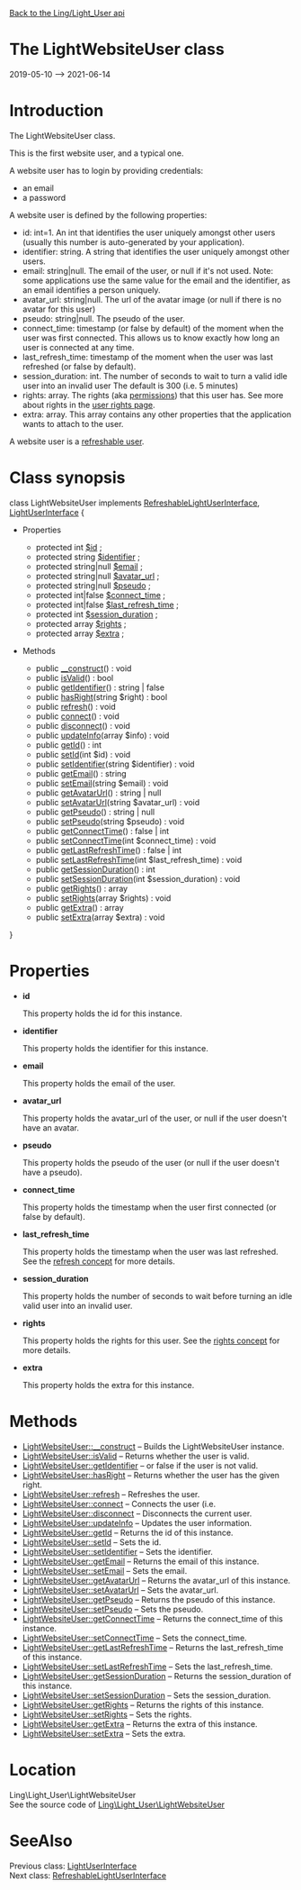 [Back to the Ling/Light_User api](https://github.com/lingtalfi/Light_User/blob/master/doc/api/Ling/Light_User.md)



The LightWebsiteUser class
================
2019-05-10 --> 2021-06-14






Introduction
============

The LightWebsiteUser class.

This is the first website user, and a typical one.

A website user has to login by providing credentials:
- an email
- a password

A website user is defined by the following properties:

- id: int=1. An int that identifies the user uniquely amongst other users (usually this number is auto-generated by your application).
- identifier: string. A string that identifies the user uniquely amongst other users.
- email: string|null. The email of the user, or null if it's not used.
         Note: some applications use the same value for the email and the identifier, as an email
         identifies a person uniquely.
- avatar_url: string|null. The url of the avatar image (or null if there is no avatar for this user)
- pseudo: string|null. The pseudo of the user.
- connect_time: timestamp (or false by default) of the moment when the user was first connected.
             This allows us to know exactly how long an user is connected at any time.
- last_refresh_time: timestamp of the moment when the user was last refreshed (or false by default).
- session_duration: int. The number of seconds to wait to turn a valid idle user into an invalid user
             The default is 300 (i.e. 5 minutes)
- rights: array. The rights (aka [permissions](https://github.com/lingtalfi/Light_User/blob/master/doc/pages/permission-conception-notes.md)) that this user has. See more about rights in the [user rights page](https://github.com/lingtalfi/Light_User/blob/master/doc/pages/conception.md#its-all-about-rights).
- extra: array. This array contains any other properties that the application wants to attach to the user.





A website user is a [refreshable user](https://github.com/lingtalfi/Light_User/blob/master/doc/pages/conception.md#the-concept-of-refreshing-an-user).



Class synopsis
==============


class <span class="pl-k">LightWebsiteUser</span> implements [RefreshableLightUserInterface](https://github.com/lingtalfi/Light_User/blob/master/doc/api/Ling/Light_User/RefreshableLightUserInterface.md), [LightUserInterface](https://github.com/lingtalfi/Light_User/blob/master/doc/api/Ling/Light_User/LightUserInterface.md) {

- Properties
    - protected int [$id](#property-id) ;
    - protected string [$identifier](#property-identifier) ;
    - protected string|null [$email](#property-email) ;
    - protected string|null [$avatar_url](#property-avatar_url) ;
    - protected string|null [$pseudo](#property-pseudo) ;
    - protected int|false [$connect_time](#property-connect_time) ;
    - protected int|false [$last_refresh_time](#property-last_refresh_time) ;
    - protected int [$session_duration](#property-session_duration) ;
    - protected array [$rights](#property-rights) ;
    - protected array [$extra](#property-extra) ;

- Methods
    - public [__construct](https://github.com/lingtalfi/Light_User/blob/master/doc/api/Ling/Light_User/LightWebsiteUser/__construct.md)() : void
    - public [isValid](https://github.com/lingtalfi/Light_User/blob/master/doc/api/Ling/Light_User/LightWebsiteUser/isValid.md)() : bool
    - public [getIdentifier](https://github.com/lingtalfi/Light_User/blob/master/doc/api/Ling/Light_User/LightWebsiteUser/getIdentifier.md)() : string | false
    - public [hasRight](https://github.com/lingtalfi/Light_User/blob/master/doc/api/Ling/Light_User/LightWebsiteUser/hasRight.md)(string $right) : bool
    - public [refresh](https://github.com/lingtalfi/Light_User/blob/master/doc/api/Ling/Light_User/LightWebsiteUser/refresh.md)() : void
    - public [connect](https://github.com/lingtalfi/Light_User/blob/master/doc/api/Ling/Light_User/LightWebsiteUser/connect.md)() : void
    - public [disconnect](https://github.com/lingtalfi/Light_User/blob/master/doc/api/Ling/Light_User/LightWebsiteUser/disconnect.md)() : void
    - public [updateInfo](https://github.com/lingtalfi/Light_User/blob/master/doc/api/Ling/Light_User/LightWebsiteUser/updateInfo.md)(array $info) : void
    - public [getId](https://github.com/lingtalfi/Light_User/blob/master/doc/api/Ling/Light_User/LightWebsiteUser/getId.md)() : int
    - public [setId](https://github.com/lingtalfi/Light_User/blob/master/doc/api/Ling/Light_User/LightWebsiteUser/setId.md)(int $id) : void
    - public [setIdentifier](https://github.com/lingtalfi/Light_User/blob/master/doc/api/Ling/Light_User/LightWebsiteUser/setIdentifier.md)(string $identifier) : void
    - public [getEmail](https://github.com/lingtalfi/Light_User/blob/master/doc/api/Ling/Light_User/LightWebsiteUser/getEmail.md)() : string
    - public [setEmail](https://github.com/lingtalfi/Light_User/blob/master/doc/api/Ling/Light_User/LightWebsiteUser/setEmail.md)(string $email) : void
    - public [getAvatarUrl](https://github.com/lingtalfi/Light_User/blob/master/doc/api/Ling/Light_User/LightWebsiteUser/getAvatarUrl.md)() : string | null
    - public [setAvatarUrl](https://github.com/lingtalfi/Light_User/blob/master/doc/api/Ling/Light_User/LightWebsiteUser/setAvatarUrl.md)(string $avatar_url) : void
    - public [getPseudo](https://github.com/lingtalfi/Light_User/blob/master/doc/api/Ling/Light_User/LightWebsiteUser/getPseudo.md)() : string | null
    - public [setPseudo](https://github.com/lingtalfi/Light_User/blob/master/doc/api/Ling/Light_User/LightWebsiteUser/setPseudo.md)(string $pseudo) : void
    - public [getConnectTime](https://github.com/lingtalfi/Light_User/blob/master/doc/api/Ling/Light_User/LightWebsiteUser/getConnectTime.md)() : false | int
    - public [setConnectTime](https://github.com/lingtalfi/Light_User/blob/master/doc/api/Ling/Light_User/LightWebsiteUser/setConnectTime.md)(int $connect_time) : void
    - public [getLastRefreshTime](https://github.com/lingtalfi/Light_User/blob/master/doc/api/Ling/Light_User/LightWebsiteUser/getLastRefreshTime.md)() : false | int
    - public [setLastRefreshTime](https://github.com/lingtalfi/Light_User/blob/master/doc/api/Ling/Light_User/LightWebsiteUser/setLastRefreshTime.md)(int $last_refresh_time) : void
    - public [getSessionDuration](https://github.com/lingtalfi/Light_User/blob/master/doc/api/Ling/Light_User/LightWebsiteUser/getSessionDuration.md)() : int
    - public [setSessionDuration](https://github.com/lingtalfi/Light_User/blob/master/doc/api/Ling/Light_User/LightWebsiteUser/setSessionDuration.md)(int $session_duration) : void
    - public [getRights](https://github.com/lingtalfi/Light_User/blob/master/doc/api/Ling/Light_User/LightWebsiteUser/getRights.md)() : array
    - public [setRights](https://github.com/lingtalfi/Light_User/blob/master/doc/api/Ling/Light_User/LightWebsiteUser/setRights.md)(array $rights) : void
    - public [getExtra](https://github.com/lingtalfi/Light_User/blob/master/doc/api/Ling/Light_User/LightWebsiteUser/getExtra.md)() : array
    - public [setExtra](https://github.com/lingtalfi/Light_User/blob/master/doc/api/Ling/Light_User/LightWebsiteUser/setExtra.md)(array $extra) : void

}




Properties
=============

- <span id="property-id"><b>id</b></span>

    This property holds the id for this instance.
    
    

- <span id="property-identifier"><b>identifier</b></span>

    This property holds the identifier for this instance.
    
    

- <span id="property-email"><b>email</b></span>

    This property holds the email of the user.
    
    

- <span id="property-avatar_url"><b>avatar_url</b></span>

    This property holds the avatar_url of the user, or null if the user doesn't have an avatar.
    
    

- <span id="property-pseudo"><b>pseudo</b></span>

    This property holds the pseudo of the user (or null if the user doesn't have a pseudo).
    
    

- <span id="property-connect_time"><b>connect_time</b></span>

    This property holds the timestamp when the user first connected (or false by default).
    
    

- <span id="property-last_refresh_time"><b>last_refresh_time</b></span>

    This property holds the timestamp when the user was last refreshed.
    See the [refresh concept](https://github.com/lingtalfi/Light_User/blob/master/doc/pages/conception.md#the-concept-of-refreshing-an-user) for more details.
    
    

- <span id="property-session_duration"><b>session_duration</b></span>

    This property holds the number of seconds to wait before turning an idle valid user into
    an invalid user.
    
    

- <span id="property-rights"><b>rights</b></span>

    This property holds the rights for this user.
    See the [rights concept](https://github.com/lingtalfi/Light_User/blob/master/doc/pages/conception.md#its-all-about-rights) for more details.
    
    

- <span id="property-extra"><b>extra</b></span>

    This property holds the extra for this instance.
    
    



Methods
==============

- [LightWebsiteUser::__construct](https://github.com/lingtalfi/Light_User/blob/master/doc/api/Ling/Light_User/LightWebsiteUser/__construct.md) &ndash; Builds the LightWebsiteUser instance.
- [LightWebsiteUser::isValid](https://github.com/lingtalfi/Light_User/blob/master/doc/api/Ling/Light_User/LightWebsiteUser/isValid.md) &ndash; Returns whether the user is valid.
- [LightWebsiteUser::getIdentifier](https://github.com/lingtalfi/Light_User/blob/master/doc/api/Ling/Light_User/LightWebsiteUser/getIdentifier.md) &ndash; or false if the user is not valid.
- [LightWebsiteUser::hasRight](https://github.com/lingtalfi/Light_User/blob/master/doc/api/Ling/Light_User/LightWebsiteUser/hasRight.md) &ndash; Returns whether the user has the given right.
- [LightWebsiteUser::refresh](https://github.com/lingtalfi/Light_User/blob/master/doc/api/Ling/Light_User/LightWebsiteUser/refresh.md) &ndash; Refreshes the user.
- [LightWebsiteUser::connect](https://github.com/lingtalfi/Light_User/blob/master/doc/api/Ling/Light_User/LightWebsiteUser/connect.md) &ndash; Connects the user (i.e.
- [LightWebsiteUser::disconnect](https://github.com/lingtalfi/Light_User/blob/master/doc/api/Ling/Light_User/LightWebsiteUser/disconnect.md) &ndash; Disconnects the current user.
- [LightWebsiteUser::updateInfo](https://github.com/lingtalfi/Light_User/blob/master/doc/api/Ling/Light_User/LightWebsiteUser/updateInfo.md) &ndash; Updates the user information.
- [LightWebsiteUser::getId](https://github.com/lingtalfi/Light_User/blob/master/doc/api/Ling/Light_User/LightWebsiteUser/getId.md) &ndash; Returns the id of this instance.
- [LightWebsiteUser::setId](https://github.com/lingtalfi/Light_User/blob/master/doc/api/Ling/Light_User/LightWebsiteUser/setId.md) &ndash; Sets the id.
- [LightWebsiteUser::setIdentifier](https://github.com/lingtalfi/Light_User/blob/master/doc/api/Ling/Light_User/LightWebsiteUser/setIdentifier.md) &ndash; Sets the identifier.
- [LightWebsiteUser::getEmail](https://github.com/lingtalfi/Light_User/blob/master/doc/api/Ling/Light_User/LightWebsiteUser/getEmail.md) &ndash; Returns the email of this instance.
- [LightWebsiteUser::setEmail](https://github.com/lingtalfi/Light_User/blob/master/doc/api/Ling/Light_User/LightWebsiteUser/setEmail.md) &ndash; Sets the email.
- [LightWebsiteUser::getAvatarUrl](https://github.com/lingtalfi/Light_User/blob/master/doc/api/Ling/Light_User/LightWebsiteUser/getAvatarUrl.md) &ndash; Returns the avatar_url of this instance.
- [LightWebsiteUser::setAvatarUrl](https://github.com/lingtalfi/Light_User/blob/master/doc/api/Ling/Light_User/LightWebsiteUser/setAvatarUrl.md) &ndash; Sets the avatar_url.
- [LightWebsiteUser::getPseudo](https://github.com/lingtalfi/Light_User/blob/master/doc/api/Ling/Light_User/LightWebsiteUser/getPseudo.md) &ndash; Returns the pseudo of this instance.
- [LightWebsiteUser::setPseudo](https://github.com/lingtalfi/Light_User/blob/master/doc/api/Ling/Light_User/LightWebsiteUser/setPseudo.md) &ndash; Sets the pseudo.
- [LightWebsiteUser::getConnectTime](https://github.com/lingtalfi/Light_User/blob/master/doc/api/Ling/Light_User/LightWebsiteUser/getConnectTime.md) &ndash; Returns the connect_time of this instance.
- [LightWebsiteUser::setConnectTime](https://github.com/lingtalfi/Light_User/blob/master/doc/api/Ling/Light_User/LightWebsiteUser/setConnectTime.md) &ndash; Sets the connect_time.
- [LightWebsiteUser::getLastRefreshTime](https://github.com/lingtalfi/Light_User/blob/master/doc/api/Ling/Light_User/LightWebsiteUser/getLastRefreshTime.md) &ndash; Returns the last_refresh_time of this instance.
- [LightWebsiteUser::setLastRefreshTime](https://github.com/lingtalfi/Light_User/blob/master/doc/api/Ling/Light_User/LightWebsiteUser/setLastRefreshTime.md) &ndash; Sets the last_refresh_time.
- [LightWebsiteUser::getSessionDuration](https://github.com/lingtalfi/Light_User/blob/master/doc/api/Ling/Light_User/LightWebsiteUser/getSessionDuration.md) &ndash; Returns the session_duration of this instance.
- [LightWebsiteUser::setSessionDuration](https://github.com/lingtalfi/Light_User/blob/master/doc/api/Ling/Light_User/LightWebsiteUser/setSessionDuration.md) &ndash; Sets the session_duration.
- [LightWebsiteUser::getRights](https://github.com/lingtalfi/Light_User/blob/master/doc/api/Ling/Light_User/LightWebsiteUser/getRights.md) &ndash; Returns the rights of this instance.
- [LightWebsiteUser::setRights](https://github.com/lingtalfi/Light_User/blob/master/doc/api/Ling/Light_User/LightWebsiteUser/setRights.md) &ndash; Sets the rights.
- [LightWebsiteUser::getExtra](https://github.com/lingtalfi/Light_User/blob/master/doc/api/Ling/Light_User/LightWebsiteUser/getExtra.md) &ndash; Returns the extra of this instance.
- [LightWebsiteUser::setExtra](https://github.com/lingtalfi/Light_User/blob/master/doc/api/Ling/Light_User/LightWebsiteUser/setExtra.md) &ndash; Sets the extra.





Location
=============
Ling\Light_User\LightWebsiteUser<br>
See the source code of [Ling\Light_User\LightWebsiteUser](https://github.com/lingtalfi/Light_User/blob/master/LightWebsiteUser.php)



SeeAlso
==============
Previous class: [LightUserInterface](https://github.com/lingtalfi/Light_User/blob/master/doc/api/Ling/Light_User/LightUserInterface.md)<br>Next class: [RefreshableLightUserInterface](https://github.com/lingtalfi/Light_User/blob/master/doc/api/Ling/Light_User/RefreshableLightUserInterface.md)<br>
